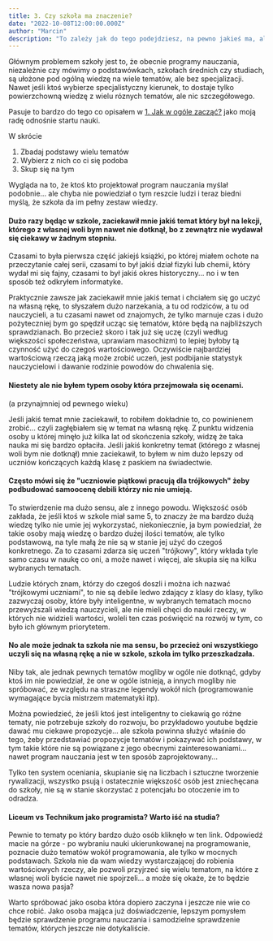 ```yaml
---
title: 3. Czy szkoła ma znaczenie?
date: "2022-10-08T12:00:00.000Z"
author: "Marcin"
description: "To zależy jak do tego podejdziesz, na pewno jakieś ma, ale zdecydowanie nie takie jak większość osób myśli"
---
```


Głównym problemem szkoły jest to, że obecnie programy nauczania, niezależnie czy mówimy o podstawówkach, szkołach średnich czy studiach, są ułożone pod ogólną wiedzę na wiele tematów, ale bez specjalizacji. Nawet jeśli ktoś wybierze specjalistyczny kierunek, to dostaje tylko powierzchowną wiedzę z wielu róznych tematów, ale nic szczegółowego.

Pasuje to bardzo do tego co opisałem w <a target="_blank" rel="noreferrer" href="/1-jak-w-ogole-zaczac/">1. Jak w ogóle zacząć?</a> jako moją radę odnośnie startu nauki.

W skrócie

1. Zbadaj podstawy wielu tematów
2. Wybierz z nich co ci się podoba
3. Skup się na tym

Wygląda na to, że ktoś kto projektował program nauczania myślał podobnie... ale chyba nie powiedział o tym reszcie ludzi i teraz biedni myślą, że szkoła da im pełny zestaw wiedzy.

#### Dużo razy będąc w szkole, zaciekawił mnie jakiś temat który był na lekcji, którego z własnej woli bym nawet nie dotknął, bo z zewnątrz nie wydawał się ciekawy w żadnym stopniu.

Czasami to była pierwsza część jakiejś książki, po której miałem ochote na przeczytanie całej serii, czasami to był jakiś dział fizyki lub chemii, który wydał mi się fajny, czasami to był jakiś okres historyczny... no i w ten sposób też odkryłem informatyke.

Praktycznie zawsze jak zaciekawił mnie jakiś temat i chciałem się go uczyć na własną rękę, to słyszałem dużo narzekania, a tu od rodziców, a tu od nauczycieli, a tu czasami nawet od znajomych, że tylko marnuje czas i dużo pożyteczniej bym go spędził ucząc się tematów, które będą na najbliższych sprawdzianach. Bo przecież skoro i tak już się uczę (czyli według większości społeczeństwa, uprawiam masochizm) to lepiej byłoby tą czynność użyć do czegoś wartościowego. Oczywiście najbardziej wartościową rzeczą jaką może zrobić uczeń, jest podbijanie statystyk nauczycielowi i dawanie rodzinie powodów do chwalenia się.

#### Niestety ale nie byłem typem osoby która przejmowała się ocenami.

(a przynajmniej od pewnego wieku)

Jeśli jakiś temat mnie zaciekawił, to robiłem dokładnie to, co powinienem zrobić... czyli zagłębiałem się w temat na własną rękę. Z punktu widzenia osoby u której minęło już kilka lat od skończenia szkoły, widzę że taka nauka mi się bardzo opłaciła. Jeśli jakiś konkretny temat (którego z własnej woli bym nie dotknął) mnie zaciekawił, to byłem w nim dużo lepszy od uczniów kończących każdą klasę z paskiem na świadectwie.

#### Często mówi się że "uczniowie piątkowi pracują dla trójkowych" żeby podbudować samoocenę debili którzy nic nie umieją.

To stwierdzenie ma dużo sensu, ale z innego powodu. Większość osób zakłada, że jeśli ktoś w szkole miał same 5, to znaczy że ma bardzo dużą wiedzę tylko nie umie jej wykorzystać, niekoniecznie, ja bym powiedział, że takie osoby mają wiedzę o bardzo dużej ilości tematów, ale tylko podstawową, na tyle małą że nie są w stanie jej użyć do czegoś konkretnego. Za to czasami zdarza się uczeń "trójkowy", który wkłada tyle samo czasu w naukę co oni, a może nawet i więcej, ale skupia się na kilku wybranych tematach.

Ludzie których znam, którzy do czegoś doszli i można ich nazwać "trójkowymi uczniami", to nie są debile ledwo zdający z klasy do klasy, tylko zazwyczaj osoby, które były inteligentne, w wybranych tematach mocno przewyższali wiedzą nauczycieli, ale nie mieli chęci do nauki rzeczy, w których nie widzieli wartości, woleli ten czas poświęcić na rozwój w tym, co było ich głównym priorytetem.

#### No ale może jednak ta szkoła nie ma sensu, bo przecież oni wszystkiego uczyli się na własną rękę a nie w szkole, szkoła im tylko przeszkadzała.

Niby tak, ale jednak pewnych tematów mogliby w ogóle nie dotknąć, gdyby ktoś im nie powiedział, że one w ogóle istnieją, a innych mogliby nie spróbować, ze względu na straszne legendy wokół nich (programowanie wymagające bycia mistrzem matematyki itp).

Można powiedzieć, że jeśli ktoś jest inteligentny to ciekawią go różne tematy, nie potrzebuje szkoły do rozwoju, bo przykładowo youtube będzie dawać mu ciekawe propozycje... ale szkoła powinna służyć właśnie do tego, żeby przedstawiać propozycje tematów i pokazywać ich podstawy, w tym takie które nie są powiązane z jego obecnymi zainteresowaniami... nawet program nauczania jest w ten sposób zaprojektowany...

Tylko ten system oceniania, skupianie się na liczbach i sztuczne tworzenie rywalizacji, wszystko psują i ostatecznie większość osób jest zniechęcana do szkoły, nie są w stanie skorzystać z potencjału bo otoczenie im to odradza.

#### Liceum vs Technikum jako programista? Warto iść na studia?

Pewnie to tematy po który bardzo dużo osób kliknęło w ten link. Odpowiedź macie na górze - po wybraniu nauki ukierunkowanej na programowanie, poznacie dużo tematów wokół programowania, ale tylko w mocnych podstawach. Szkoła nie da wam wiedzy wystarczającej do robienia wartościowych rzeczy, ale pozwoli przyjrzeć się wielu tematom, na które z własnej woli byście nawet nie spojrzeli... a może się okaże, że to będzie wasza nowa pasja?

Warto spróbować jako osoba która dopiero zaczyna i jeszcze nie wie co chce robić. Jako osoba mająca już doświadczenie, lepszym pomysłem będzie sprawdzenie programu nauczania i samodzielne sprawdzenie tematów, których jeszcze nie dotykaliście.
